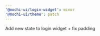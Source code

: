 ```yaml
---
'@mochi-ui/login-widget': minor
'@mochi-ui/theme': patch
---
```


Add new state to login widget + fix padding
